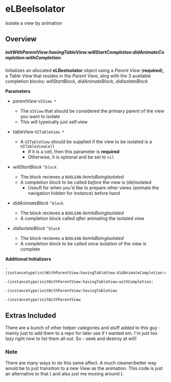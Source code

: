 eLBeeIsolator
=============

Isolate a view by animation


## Overview


##### initWithParentView:havingTableView:willStartCompletion:didAnimateCompletion:withCompletion:

Initializes an allocated **eLBeeIsolator** object using a *Parent View* (**required**), a *Table View* that resides in the *Parent View*, alng with the 3 available completion blocks: *willStartBlock*, *didAnimateBlock*, *didIsolateBlock*

**Parameters**
* *parentView* `UIView *`
  * The `UIView` that should be considered the primary parent of the view you want to isolate
  * This will typeically just self.view

* *tableView* `UITableView *`
  * A `UITableView` should be supplied if the view to be isolated is a `UITableViewCell`
    * If it is a cell, then this parameter is **required**
    * Otherwise, it is optional and be set to `nil`

* *willStartBlock* `^block`
  * The block recieves a `BOOLEAN` *itemIsBeingIsolated*
  * A completion block to be called *before* the view is (de)isolated
    * Useufl for when you'd like to prepare other views (animate the navigation hidden for instance) before hand

* *didAnimateBlock* `^block`
  * The block recieves a `BOOLEAN` *itemIsBeingIsolated*
  * A completion block called *after* animating the isolated view

* *didIsolateBlock* `^block`
  * The block recieves a `BOOLEAN` *itemIsBeingIsolated*
  * A completion block to be called once isolation of the view is complete


**Additional Initializers**

```objc
-(instancetype)initWithParentView:havingTableView:didAnimateCompletion:withCompletion:
```
```objc
-(instancetype)initWithParentView:havingTableView:withCompletion:
```
```objc
-(instancetype)initWithParentView:havingTableView
```

```objc
-(instancetype)initWithParentView
```


## Extras Included
There are a bunch of other helper categories and stuff added to this guy - mainly just to add them to a repo for later use if I wanted em.  I'm just too lazy right now to list them all out.  So - seek and destroy at will!

### Note
There are many ways to do this same affect.   A much cleaner/better way would be to just transition to a new View as the animation.  This code is just an alternative to that ( and also just me muxing around ).
